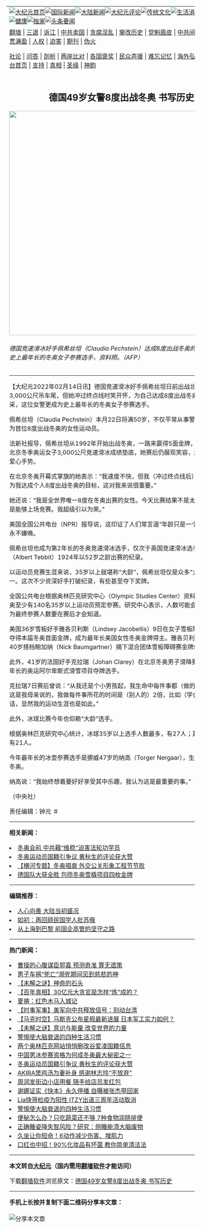 <a name="1" id="1" target="_blank"></a><span id="1"></span>
<table align=center border="0"><tr><td colspan="2" VALIGN=TOP><a href="https://github.com/qzizkh323/djy/blob/master/gb/nf1351518.md#1"><img src="https://raw.githubusercontent.com/qzizkh323/www/master/t/djy/1.jpg" title="大纪元首页" alt="大纪元首页"></a><a href="https://github.com/qzizkh323/djy/blob/master/gb/n24hr.md#1"><img src="https://raw.githubusercontent.com/qzizkh323/www/master/t/djy/3.jpg" title="国际新闻" alt="国际新闻"></a><a href="https://github.com/qzizkh323/djy/blob/master/gb/nsc413.md#1"><img src="https://raw.githubusercontent.com/qzizkh323/www/master/t/djy/4.jpg" title="大陆新闻" alt="大陆新闻"></a><a href="https://github.com/qzizkh323/djy/blob/master/gb/news392.md#1"><img src="https://raw.githubusercontent.com/qzizkh323/www/master/t/djy/5.jpg" title="大纪元评论" alt="大纪元评论"></a><a href="https://github.com/qzizkh323/djy/blob/master/gb/news2007.md#1"><img src="https://raw.githubusercontent.com/qzizkh323/www/master/t/djy/6.jpg" title="传统文化" alt="传统文化"></a><a href="https://github.com/qzizkh323/djy/blob/master/gb/news2008.md#1"><img src="https://raw.githubusercontent.com/qzizkh323/www/master/t/djy/7.jpg" title="生活消费" alt="生活消费"></a><a href="https://github.com/qzizkh323/djy/blob/master/gb/ncyule.md#1"><img src="https://raw.githubusercontent.com/qzizkh323/www/master/t/djy/8.jpg" title="娱乐休闲" alt="娱乐休闲"></a><a href="https://github.com/qzizkh323/djy/blob/master/gb/nsc1002.md#1"><img src="https://raw.githubusercontent.com/qzizkh323/www/master/t/djy/9.jpg" title="健康" alt="健康"></a><a href="https://github.com/qzizkh323/djy/blob/master/gb/nf6092.md#1"><img src="https://raw.githubusercontent.com/qzizkh323/www/master/t/djy/10a.jpg" title="独家" alt="独家"></a><a href="https://github.com/qzizkh323/djy/blob/master/gb/nf4514.md#1"><img src="https://raw.githubusercontent.com/qzizkh323/www/master/t/djy/12a.jpg" title="头条要闻" alt="头条要闻"></a></td></tr>
<tr><td colspan="2" VALIGN=TOP><a target="_blank" href="https://github.com/qzizkh323/www/blob/master/README.md?zsrh#1">翻墙</a> | <a target="_blank" href="https://github.com/qzizkh323/djy/blob/master/gb/nf5657.md#1">三退</a> | <a target="_blank" href="https://github.com/qzizkh323/djy/blob/master/gb/nf6124.md#1">诉江</a> | <a target="_blank" href="https://github.com/qzizkh323/djy/blob/master/gb/nf1176117.md#1">中共卖国</a> | <a target="_blank" href="https://github.com/qzizkh323/djy/blob/master/gb/nf5773.md#1">贪腐淫乱</a> | <a target="_blank" href="https://github.com/qzizkh323/djy/blob/master/gb/nf1176115.md#1">窜改历史</a> | <a target="_blank" href="https://github.com/qzizkh323/djy/blob/master/gb/nf1176107.md#1">党魁画皮</a> | <a target="_blank" href="https://github.com/qzizkh323/djy/blob/master/gb/nf1320400.md#1">中共间谍</a> | <a target="_blank" href="https://github.com/qzizkh323/djy/blob/master/gb/nf1176114.md#1">破坏传统</a> | <a target="_blank" href="https://github.com/qzizkh323/ntdtv/blob/master/gb/prog447_1.md#1">恶贯满盈</a> | <a target="_blank" href="https://github.com/qzizkh323/djy/blob/master/gb/ncid278.md#1">人权</a> | <a target="_blank" href="https://github.com/qzizkh323/djy/blob/master/gb/nf1176111.md#1">迫害</a> | <a target="_blank" href="https://gitlab.com/szzdlab/mh-qikan/blob/master/README.md#1">期刊</a> | <a target="_blank" href="https://github.com/qzizkh323/djy/blob/master/gb/nf5562.md#1">伪火</a></p><p><a target="_blank" href="https://github.com/qzizkh323/djy/blob/master/gb/9p.md#1">社论</a> | <a target="_blank" href="https://github.com/qzizkh323/djy/blob/master/gb/nf4378.md#1">问答</a> | <a target="_blank" href="https://github.com/qzizkh323/djy/blob/master/gb/nf5792.md#1">剖析</a> | <a target="_blank" href="https://github.com/qzizkh323/djy/blob/master/gb/nf5735.md#1">两岸比对</a> | <a target="_blank" href="https://github.com/qzizkh323/djy/blob/master/gb/nf6119.md#1">各国褒奖</a> | <a target="_blank" href="https://github.com/qzizkh323/djy/blob/master/gb/nf6120.md#1">民众声援</a> | <a target="_blank" href="https://github.com/qzizkh323/djy/blob/master/gb/nf1188594.md#1">难忘记忆</a> | <a target="_blank" href="https://github.com/qzizkh323/djy/blob/master/gb/nf3180.md#1">海外弘传</a> | <a target="_blank" href="https://github.com/qzizkh323/djy/blob/master/gb/nf5410.md#1">万人上访</a> | <a target="_blank" href="https://github.com/qzizkh323/www/blob/master/README.md?zsrh#1">平台首页</a> | <a target="_blank" href="https://github.com/qzizkh323/djy/blob/master/gb/nf4386.md#1">支持</a> | <a target="_blank" href="https://github.com/qzizkh323/djy/blob/master/gb/nf4389.md#1">真相</a> | <a target="_blank" href="https://github.com/qzizkh323/djy/blob/master/gb/nf5790.md#1">圣缘</a> | <a target="_blank" href="https://github.com/qzizkh323/djy/blob/master/gb/nf4786.md#1">神韵</a></td></tr>
<tr><td VALIGN=TOP width="626"><h2 align=center>德国49岁女警8度出战冬奥 书写历史</h2>
<img width="600" src="https://i.epochtimes.com/assets/uploads/2006/02/602260715231471-594x400.jpg" />
<h6>德国竞速滑冰好手佩希丝坦（Claudia Pechstein）达成8度出战冬奥的目标，也成为史上最年长的冬奥女子参赛选手，资料照。（AFP）
</h6>
<hr>
	<p>【大纪元2022年02月14日讯】<ahref="https://github.com/qzizkh323/djy/blob/master/gb/tag/%E5%BE%B7%E5%9B%BD.md#1">德国</a>竞速滑冰好手佩希丝坦日前出战北京<ahref="https://github.com/qzizkh323/djy/blob/master/gb/tag/%E5%86%AC%E5%A5%A5.md#1">冬奥</a>女子3,000公尺吊车尾，但她冲过终点线时笑开怀，为自己达成<ahref="https://github.com/qzizkh323/djy/blob/master/gb/tag/8%E5%BA%A6%E5%87%BA%E6%88%98%E5%86%AC%E5%A5%A5.md#1">8度出战冬奥</a>的目标喝采，这位女警更成为史上最年长的冬奥女子参赛选手。</p>
<p>佩希丝坦（Claudia Pechstein）本月22日将满50岁，不仅平常从事警察工作，还成为首位8度出战<ahref="https://github.com/qzizkh323/djy/blob/master/gb/tag/%E5%86%AC%E5%A5%A5.md#1">冬奥</a>的女性运动员。</p>
<p>法新社报导，佩希丝坦从1992年开始出战冬奥，一路来赢得5面金牌，尽管本月5日北京冬季奥运女子3,000公尺竞速滑冰成绩垫底，她赛后仍展现笑容，还对镜头比出爱心手势。</p>
<p>在北京冬奥开幕式掌旗的她表示：“我速度不快，但我（冲过终点线后）露出微笑，因为我达成个人<ahref="https://github.com/qzizkh323/djy/blob/master/gb/tag/8%E5%BA%A6%E5%87%BA%E6%88%98%E5%86%AC%E5%A5%A5.md#1">8度出战冬奥</a>的目标，这对我来说很重要。”</p>
<p>她还说：“我是全世界唯一8度在冬奥出赛的女性。今天比赛结果不是太重要，重要的是能够上场竞赛。我超级引以为荣。”</p>
<p>美国全国公共电台（NPR）报导说，这印证了人们常言道“年龄只是一个数字 ”，追梦永不嫌晚。</p>
<p>佩希丝坦也成为第2年长的冬奥竞速滑冰选手，仅次于英国竞速滑冰选手特毕特（Albert Tebbit）1924年以52岁之龄出赛的纪录。</p>
<p>以运动员竞赛生涯来说，35岁以上就堪称“大龄”，佩希丝坦仅是众多“大龄”选手之一。这次不少资深好手打破纪录，有些甚至夺下奖牌。</p>
<p>全国公共电台根据奥林匹克研究中心（Olympic Studies Center）资料发现，本届冬奥至少有140名35岁以上运动员预定参赛。研究中心表示，人数可能会后续更新，因为最终参赛人数要在赛后才会知道。</p>
<p>美国36岁雪板好手雅各贝利斯（Lindsey Jacobellis）9日在女子雪板障碍赛为美国夺得本届冬奥首面金牌，成为最年长美国女性冬奥金牌得主。雅各贝利斯12日再和40岁搭档鲍加纳（Nick Baumgartner）摘下混合团体雪板障碍赛金牌创历史。</p>
<p>此外，41岁的法国好手克拉瑞（Johan Clarey）在北京冬奥男子滑降赛摘银，成为最年长的奥运阿尔卑斯式滑雪项目夺牌选手。</p>
<p>克拉瑞7日赛后曾说：“从我还是个小男孩起，我生命中每件事都（做的比别人）慢。这是我母亲说的，我做每件事所花的时间是（别人的）2倍，比如（学会）走路、说话，显然我的运动生涯也是如此。”</p>
<p>此外，冰球比赛今年也仰赖“大龄”选手。</p>
<p>根据奥林匹克研究中心统计，冰球35岁以上选手人数最多，有27人；其次是冰壶，有21人。</p>
<p>今年最年长的冰壶参赛选手是挪威47岁的纳高（Torger Nergaar），生涯第6度出战冬奥。</p>
<p>纳高说：“我始终想着要好好享受其中乐趣，我认为这是最重要的事。”</p>
<p>（中央社）</p>
<p>责任编辑：钟元 ＃</p>
	
<hr>


<strong>相关新闻：</strong>
<li><a href="https://github.com/qzizkh323/djy/blob/master/gb/22/2/11/n13570533.md#1">冬奥会前 中共藉“维稳”迫害法轮功学员</a></li>
<li><a href="https://github.com/qzizkh323/djy/blob/master/gb/22/2/12/n13572943.md#1">冬奥运动员国籍引争议 黄秋生的评论获大赞</a></li>
<li><a href="https://github.com/qzizkh323/djy/blob/master/gb/22/2/13/n13573078.md#1">【横河专题】冬奥唱衰 外交公关形象工程节节败</a></li>
<li><a href="https://github.com/qzizkh323/djy/blob/master/gb/22/2/13/n13573083.md#1">德国队大获全胜 包揽冬奥雪橇项目四枚金牌</a></li>
<hr>


<strong>编辑推荐：</strong>
<li><a href="https://github.com/upjkzu3674/djy/blob/master/gb/15/7/17/n4482910.md?dfh#1" target="_blank">人心向善 大陆当初盛况</a></li><li><a href="https://github.com/tsiac2612/djy/blob/master/gb/18/1/28/n10094168.md#1" target="_blank">如初：再回顾民国学人批苏俄</a></li><li><a href="https://github.com/tsiac2612/djy/blob/master/gb/17/10/2/n9691133.md#1" target="_blank">从上海到巴黎 前国企高管的坚守之路</a></li>
<hr>

<strong>热门新闻：</strong>
<li><a href="https://github.com/qzizkh323/djy/blob/master/gb/22/1/5/n13483933.md#1">曹操的心腹谋臣郭嘉 预测奇准 算无遗策</a></li>
<li><a href="https://github.com/qzizkh323/djy/blob/master/gb/22/2/11/n13570720.md#1">男子车祸“死亡”濒死期间见到慈悲的神</a></li>
<li><a href="https://github.com/qzizkh323/djy/blob/master/gb/22/2/3/n13553481.md#1">【未解之谜】神奇的石头</a></li>
<li><a href="https://github.com/qzizkh323/djy/blob/master/gb/22/1/31/n13545371.md#1">【百年真相】30亿元大贪官是怎样“炼”成的？</a></li>
<li><a href="https://github.com/qzizkh323/djy/blob/master/gb/22/2/9/n13566468.md#1">夏祷：红色木马入城记</a></li>
<li><a href="https://github.com/qzizkh323/djy/blob/master/gb/22/2/13/n13573988.md#1">【时事军事】美军向中共释放信号：别动台湾</a></li>
<li><a href="https://github.com/qzizkh323/djy/blob/master/gb/22/2/12/n13572329.md#1">【马克时空】马斯克公布星舰最新进展 日本军工实力如何？</a></li>
<li><a href="https://github.com/qzizkh323/djy/blob/master/gb/22/2/12/n13572746.md#1">【未解之谜】意识与能量 改变世界的力量</a></li>
<li><a href="https://github.com/qzizkh323/djy/blob/master/gb/22/2/11/n13570448.md#1">警惕使大脑衰退的四种生活习惯</a></li>
<li><a href="https://github.com/qzizkh323/djy/blob/master/gb/22/2/12/n13572114.md#1">两个奥林匹克网站悄悄删改谷爱凌国籍信息</a></li>
<li><a href="https://github.com/qzizkh323/djy/blob/master/gb/22/2/12/n13572850.md#1">中国男冰参赛资格为何成冬奥最大秘密之一</a></li>
<li><a href="https://github.com/qzizkh323/djy/blob/master/gb/22/2/12/n13572943.md#1">冬奥运动员国籍引争议 黄秋生的评论获大赞</a></li>
<li><a href="https://github.com/qzizkh323/djy/blob/master/gb/22/2/11/n13570606.md#1">AKIRA煲鸡汤为妻补身 感谢林志玲“不放弃”</a></li>
<li><a href="https://github.com/qzizkh323/djy/blob/master/gb/22/2/13/n13574655.md#1">周润发街边小店用餐 随手给店员发红包</a></li>
<li><a href="https://github.com/qzizkh323/djy/blob/master/gb/22/2/13/n13574579.md#1">谢娜证实《快本》永久停播 自曝被张杰带回家</a></li>
<li><a href="https://github.com/qzizkh323/djy/blob/master/gb/22/2/12/n13572067.md#1">Lia快筛检疫为阳性 ITZY出道三周年活动取消</a></li>
<li><a href="https://github.com/qzizkh323/djy/blob/master/gb/22/2/11/n13570448.md#1">警惕使大脑衰退的四种生活习惯</a></li>
<li><a href="https://github.com/qzizkh323/djy/blob/master/gb/22/2/11/n13570693.md#1">便秘怎么办？只吃蔬菜还不够 7种食物润肠排便</a></li>
<li><a href="https://github.com/qzizkh323/djy/blob/master/gb/22/2/12/n13571748.md#1">正确睡姿降失智风险？研究：侧睡能清大脑废物</a></li>
<li><a href="https://github.com/qzizkh323/djy/blob/master/gb/22/2/10/n13567923.md#1">久坐让你短命！6动作减少伤害、增肌力</a></li>
<li><a href="https://github.com/qzizkh323/djy/blob/master/gb/22/2/10/n13568280.md#1">口红也中招！90%化妆品有坏菌 教你简单清洁法</a></li>
<hr>

<strong>本文转自<a href="https://www.epochtimes.com">大纪元</a>（国内需用<a href="https://github.com/qzizkh323/www/blob/master/README.md#8">翻墙软件</a>才能访问）</strong><p>下载<a href="https://github.com/qzizkh323/www/blob/master/README.md#8">翻墙软件</a>浏览原文：<a href="https://www.epochtimes.com/gb/22/2/14/n13576194.htm">德国49岁女警8度出战冬奥 书写历史</a></p><hr>

<strong>手机上长按并复制下面二维码分享本文章：</strong><br><br><img src="https://chart.apis.google.com/chart?cht=qr&chs=240x240&choe=UTF-8&chld=M|2&chl=https://github.com/qzizkh323/djy/blob/master/gb/22/2/14/n13576194.md%231" title="分享本文章"></td><td VALIGN=TOP><a href="https://github.com/qzizkh323/djy/blob/master/gb/16/1/21/n4622075.md?dfh#1" target="_blank"><img src="https://raw.githubusercontent.com/qzizkh323/djy/master/gb/300/wei-f1.jpg" title="中共的伪火骗局"  alt="中共的伪火骗局"></a><br><a href="https://github.com/qzizkh323/www/blob/master/README.md?dfh#9" target="_blank"><img src="https://raw.githubusercontent.com/qzizkh323/djy/master/gb/300/yong-h.jpg" title="永恒的见证"  alt="永恒的见证"></a><br><a href="https://github.com/qzizkh323/djy/blob/master/gb/13/9/29/n3974789.md?dfh#1" target="_blank"><img src="https://raw.githubusercontent.com/qzizkh323/djy/master/gb/300/shang-lnz.jpg" title="善良女子被中共投男牢"  alt="善良女子被中共投男牢"></a><br><a href="https://github.com/qzizkh323/djy/blob/master/gb/16/3/16/n4663449.md?dfh#1" target="_blank"><img src="https://raw.githubusercontent.com/qzizkh323/djy/master/gb/300/huo-z3.jpg" title="警卫目击活摘器官"  alt="警卫目击活摘器官"></a><br><a href="https://github.com/qzizkh323/djy/blob/master/gb/16/8/7/n8177641.md?dfh#1" target="_blank"><img src="https://raw.githubusercontent.com/qzizkh323/djy/master/gb/300/huo-z4.jpg" title="证人描述活摘恐怖"  alt="证人描述活摘恐怖"></a><br><a href="https://github.com/qzizkh323/djy/blob/master/gb/10/4/19/n2881569.md?dfh#1" target="_blank"><img src="https://raw.githubusercontent.com/qzizkh323/djy/master/gb/300/huo-z1.jpg" title="揭开活摘器官黑幕"  alt="揭开活摘器官黑幕"></a><br><a href="https://github.com/qzizkh323/djy/blob/master/gb/10/11/7/n3077476.md?dfh#1" target="_blank"><img src="https://raw.githubusercontent.com/qzizkh323/djy/master/gb/300/ma-ks.jpg" title="马克思的成魔之路"  alt="马克思的成魔之路"></a><br><a href="https://github.com/qzizkh323/djy/blob/master/gb/14/6/9/n4173977.md?dfh#1" target="_blank"><img src="https://raw.githubusercontent.com/qzizkh323/djy/master/gb/300/chang-zs.jpg" title="藏字石 蕴天机"  alt="藏字石 蕴天机"></a><br><a href="https://github.com/qzizkh323/djy/blob/master/gb/18/5/10/n10381511.md?dfh#1" target="_blank"><img src="https://raw.githubusercontent.com/qzizkh323/djy/master/gb/300/st1.jpg" title="关注三亿人三退"  alt="关注三亿人三退"></a><br><a href="https://github.com/qzizkh323/djy/blob/master/gb/18/3/21/n10237682.md?dfh#1" target="_blank"><img src="https://raw.githubusercontent.com/qzizkh323/djy/master/gb/300/jie-t.jpg" title="解体中共复兴中华"  alt="解体中共复兴中华"></a><br><a href="https://github.com/qzizkh323/djy/blob/master/gb/9/2/9/n2422991.md?dfh#1" target="_blank"><img src="https://raw.githubusercontent.com/qzizkh323/djy/master/gb/300/gao-zs.jpg" title="中共迫害良心律师"  alt="中共迫害良心律师"></a><br><a href="https://github.com/qzizkh323/djy/blob/master/gb/18/12/9/n10900044.md?dfh#1" target="_blank"><img src="https://raw.githubusercontent.com/qzizkh323/djy/master/gb/300/sj1.jpg" title="三百多万人举报江泽民"  alt="三百多万人举报江泽民"></a><br><a href="https://github.com/qzizkh323/djy/blob/master/gb/18/8/28/n10672014.md?dfh#1" target="_blank"><img src="https://raw.githubusercontent.com/qzizkh323/djy/master/gb/300/sj2.jpg" title="这些官员为何起诉江泽民"  alt="这些官员为何起诉江泽民"></a><br><a href="https://github.com/qzizkh323/djy/blob/master/gb/8/12/18/n2367165.md?dfh#1" target="_blank"><img src="https://raw.githubusercontent.com/qzizkh323/djy/master/gb/300/liangan.jpg" title="海峡两岸的强烈对比"  alt="海峡两岸的强烈对比"></a><br><a href="https://github.com/qzizkh323/djy/blob/master/gb/15/12/10/n4593139.md?dfh#1" target="_blank"><img src="https://raw.githubusercontent.com/qzizkh323/djy/master/gb/300/jia-ndzl.jpg" title="加拿大总理的贺信"  alt="加拿大总理的贺信"></a><br><a href="https://github.com/qzizkh323/djy/blob/master/gb/11/6/17/n3289382.md?dfh#1" target="_blank"><img src="https://raw.githubusercontent.com/qzizkh323/djy/master/gb/300/xiao-wd.jpg" title="探寻真相兼听则明"  alt="探寻真相兼听则明"></a><br><a href="https://github.com/qzizkh323/djy/blob/master/gb/18/10/27/n10812623.md?dfh#1" target="_blank"><img src="https://raw.githubusercontent.com/qzizkh323/djy/master/gb/300/yindu.jpg" title="印度媒体报道东方"  alt="印度媒体报道东方"></a><br><a href="https://github.com/qzizkh323/djy/blob/master/gb/18/6/9/n10469652.md?dfh#1" target="_blank"><img src="https://raw.githubusercontent.com/qzizkh323/djy/master/gb/300/xie-j.jpg" title="不一样的海外校园"  alt="不一样的海外校园"></a><br><a href="https://github.com/qzizkh323/djy/blob/master/gb/7/4/5/n1669415.md?dfh#1" target="_blank"><img src="https://raw.githubusercontent.com/qzizkh323/djy/master/gb/300/li-up.jpg" title="从大师到徒弟的传奇"  alt="从大师到徒弟的传奇"></a><br><a href="https://github.com/qzizkh323/djy/blob/master/gb/17/5/26/n9191512.md?dfh#1" target="_blank"><img src="https://raw.githubusercontent.com/qzizkh323/djy/master/gb/300/zfl2.jpg" title="亿万人与东方一本奇书"  alt="亿万人与东方一本奇书"></a><br><a href="https://github.com/qzizkh323/djy/blob/master/gb/13/11/27/n4020290.md?dfh#1" target="_blank"><img src="https://raw.githubusercontent.com/qzizkh323/djy/master/gb/300/zhen-h.jpg" title="大陆见不到的震撼场面"  alt="大陆见不到的震撼场面"></a><br><a href="https://github.com/qzizkh323/djy/blob/master/gb/15/7/17/n4482910.md?dfh#1" target="_blank"><img src="https://raw.githubusercontent.com/qzizkh323/djy/master/gb/300/dalu-sk.jpg" title="人心向善 大陆当初盛况"  alt="人心向善 大陆当初盛况"></a><br><a href="https://github.com/qzizkh323/djy/blob/master/gb/19/1/5/n10955468.md?dfh#1" target="_blank"><img src="https://raw.githubusercontent.com/qzizkh323/djy/master/gb/300/zfl1.jpg" title="追寻真理 这书讲什么"  alt="追寻真理 这书讲什么"></a><br><a href="https://github.com/qzizkh323/www/blob/master/README.md?dfh#1" target="_blank"><img src="https://raw.githubusercontent.com/qzizkh323/djy/master/gb/300/fq1.jpg" title="下载免费翻墙软件"  alt="下载免费翻墙软件"></a><br></td></tr></table>
